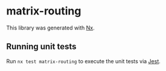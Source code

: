 # matrix-routing

This library was generated with [Nx](https://nx.dev).

## Running unit tests

Run `nx test matrix-routing` to execute the unit tests via [Jest](https://jestjs.io).
